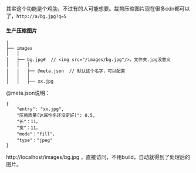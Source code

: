 其实这个功能是个鸡肋，不过有的人可能想要。裁剪压缩图片现在很多cdn都可以了，`http://a/bg.jpg?q=5`
#### 生产压缩图片
```
│
├── images
│   │
│   ├── bg.jpg#  // <img src="/images/bg.jpg"/>，文件夹.jpg没意义
│   │   │
│   │   ├── @meta.json  // 默认这个名字，可以配置
│   │   │
│   │   ├── xx.jpg
```
@meta.json说明：
```
{
    "entry": "xx.jpg",
    "压缩质量(这属性名还没定好)": 0.5,
    "长"：11，
    "宽"：11，
    "mode"："fill"，
    "type"："jpeg"
}
```

http://localhost/images/bg.jpg ，直接访问，不用build，自动就得到了处理后的图片。